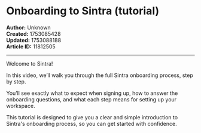 # Onboarding to Sintra (tutorial)

**Author:** Unknown  
**Created:** 1753085428  
**Updated:** 1753088188  
**Article ID:** 11812505  

---

Welcome to Sintra! 

In this video, we’ll walk you through the full Sintra onboarding process, step by step. 

You’ll see exactly what to expect when signing up, how to answer the onboarding questions, and what each step means for setting up your workspace. 

This tutorial is designed to give you a clear and simple introduction to Sintra's onboarding process, so you can get started with confidence.
